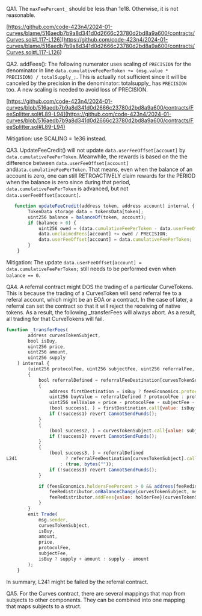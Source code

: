 QA1. The ``maxFeePercent_`` should be less than 1e18. Otherwise, it is not reasonable. 

[https://github.com/code-423n4/2024-01-curves/blame/516aedb7b9a8d341d0d2666c23780d2bd8a9a600/contracts/Curves.sol#L117-L126])https://github.com/code-423n4/2024-01-curves/blame/516aedb7b9a8d341d0d2666c23780d2bd8a9a600/contracts/Curves.sol#L117-L126)

QA2. addFees(): The following numerator uses scaling of ``PRECISION`` for the denominator in line ``data.cumulativeFeePerToken += (msg.value * PRECISION) / totalSupply_;``. This is actually not sufficient since it will be canceled by the 
precision in the denominator: totalsupply_ has ``PRECISION`` too. A new scaling is needed to avoid loss of PRECISION. 

[https://github.com/code-423n4/2024-01-curves/blob/516aedb7b9a8d341d0d2666c23780d2bd8a9a600/contracts/FeeSplitter.sol#L89-L94](https://github.com/code-423n4/2024-01-curves/blob/516aedb7b9a8d341d0d2666c23780d2bd8a9a600/contracts/FeeSplitter.sol#L89-L94)

Mitigation: use SCALING = 1e36 instead. 

QA3. UpdateFeeCredit() will not update ``data.userFeeOffset[account]`` by ``data.cumulativeFeePerToken``. Meanwhile, the rewards is based on the the difference between ``data.userFeeOffset[account]`` and``data.cumulativeFeePerToken``. That means, even when the balance of an account is zero, one can still RETROACTIVELY claim rewards for the PERIOD when the balance is zero since during that period, ``data.cumulativeFeePerToken`` is advanced, but not ``data.userFeeOffset[account]``.  

```javascript
   function updateFeeCredit(address token, address account) internal {
        TokenData storage data = tokensData[token];
        uint256 balance = balanceOf(token, account);
        if (balance > 0) {
            uint256 owed = (data.cumulativeFeePerToken - data.userFeeOffset[account]) * balance;
            data.unclaimedFees[account] += owed / PRECISION;
            data.userFeeOffset[account] = data.cumulativeFeePerToken;
        }
    }
```

Mitigation: 
The update ``data.userFeeOffset[account] = data.cumulativeFeePerToken;`` still needs to be performed even when ``balance == 0``. 

QA4. A referral contract might DOS the trading of a particular CurveTokens. 
This is because the trading of a CurvesToken will send referral fee to a referal account, which might be an EOA or a contract. In the case of later, a referral can set the contract so that it will reject the receiving of native tokens. As a result, the following _transferFees will always abort. As a result, all trading for that CurveTokens will fail. 

```javascript
function _transferFees(
        address curvesTokenSubject,
        bool isBuy,
        uint256 price,
        uint256 amount,
        uint256 supply
    ) internal {
        (uint256 protocolFee, uint256 subjectFee, uint256 referralFee, uint256 holderFee, ) = getFees(price);
        {
            bool referralDefined = referralFeeDestination[curvesTokenSubject] != address(0);
            {
                address firstDestination = isBuy ? feesEconomics.protocolFeeDestination : msg.sender;
                uint256 buyValue = referralDefined ? protocolFee : protocolFee + referralFee;
                uint256 sellValue = price - protocolFee - subjectFee - referralFee - holderFee;
                (bool success1, ) = firstDestination.call{value: isBuy ? buyValue : sellValue}("");
                if (!success1) revert CannotSendFunds();
            }
            {
                (bool success2, ) = curvesTokenSubject.call{value: subjectFee}("");
                if (!success2) revert CannotSendFunds();
            }
            {
                (bool success3, ) = referralDefined
L241                  ? referralFeeDestination[curvesTokenSubject].call{value: referralFee}("")
                    : (true, bytes(""));
                if (!success3) revert CannotSendFunds();
            }

            if (feesEconomics.holdersFeePercent > 0 && address(feeRedistributor) != address(0)) {
                feeRedistributor.onBalanceChange(curvesTokenSubject, msg.sender);
                feeRedistributor.addFees{value: holderFee}(curvesTokenSubject);
            }
        }
        emit Trade(
            msg.sender,
            curvesTokenSubject,
            isBuy,
            amount,
            price,
            protocolFee,
            subjectFee,
            isBuy ? supply + amount : supply - amount
        );
    }
```

In summary, L241 might be failed by the referral contract. 

QA5. For the Curves contract, there are several mappings that map from subjects to other components. They can be combined into one mapping that maps subjects to a struct. 